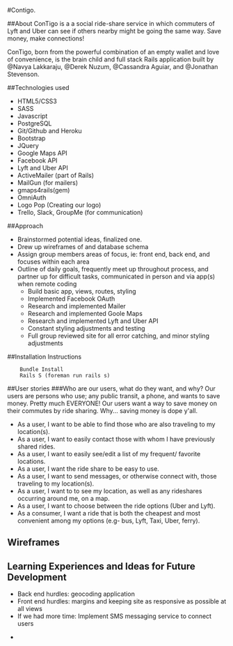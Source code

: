 #Contigo.

##About
 ConTigo is a a social ride-share service in which commuters of Lyft and Uber can see if others nearby might be going the same way. Save money, make connections!
 
 ConTigo, born from the powerful combination of an empty wallet and love of convenience, is the brain child and full stack Rails application built by @Navya Lakkaraju, @Derek Nuzum, @Cassandra Aguiar, and @Jonathan Stevenson. 

##Technologies used
  * HTML5/CSS3
  * SASS
  * Javascript
  * PostgreSQL
  * Git/Github and Heroku
  * Bootstrap
  * JQuery 
  * Google Maps API
  * Facebook API
  * Lyft and Uber API
  * ActiveMailer (part of Rails)
  * MailGun (for mailers)
  * gmaps4rails(gem)
  * OmniAuth
  * Logo Pop (Creating our logo)
  * Trello, Slack, GroupMe (for communication)

 ##Approach
  * Brainstormed potential ideas, finalized one.
  * Drew up wireframes of and database schema 
  * Assign group members areas of focus, ie: front end, back end, and focuses within each area
  * Outline of daily goals, frequently meet up throughout process, and partner up for difficult tasks, communicated in person and via app(s) when remote coding
    - Build basic app, views, routes, styling 
    - Implemented Facebook OAuth
    - Research and implemented Mailer  
    - Research and implemented Goole Maps
    - Research and implemented Lyft and Uber API
    - Constant styling adjustments and testing
    - Full group reviewed site for all error catching, and minor styling adjustments

##Installation Instructions
```
    Bundle Install
    Rails S (foreman run rails s)
```

##User stories 
  ###Who are our users, what do they want, and why?
  Our users are persons who use; any public transit, a phone, and wants to save money. Pretty much EVERYONE!
  Our users want a way to save money on their commutes by ride sharing. 
  Why... saving money is dope y'all.

- As a user, I want to be able to find those who are also traveling to my location(s). 
- As a user, I want to easily contact those with whom I have previously shared rides.
- As a user, I want to easily see/edit a list of my frequent/ favorite locations.
- As a user, I want the ride share to be easy to use.
- As a user, I want to send messages, or otherwise connect with, those traveling to my location(s).
- As a user, I want to to see my location, as well as any rideshares occurring around me, on a map.
- As a user, I want to choose between the ride options (Uber and Lyft).
- As a consumer, I want a ride that is both the cheapest and most convenient among my options (e.g- bus, Lyft, Taxi, Uber, ferry).

## Wireframes

## Learning Experiences and Ideas for Future Development
 * Back end hurdles: geocoding application
 * Front end hurdles: margins and keeping site as responsive as possible at all views
 * If we had more time: Implement SMS messaging service to connect users 
  -
